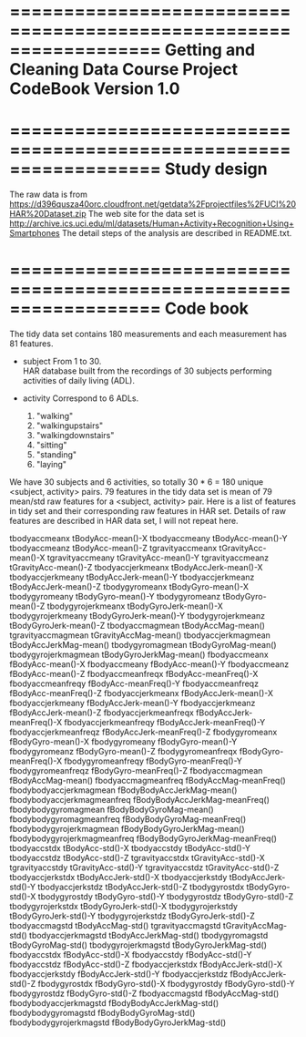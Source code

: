 ==================================================================
Getting and Cleaning Data Course Project CodeBook
Version 1.0
==================================================================

==================================================================
Study design
==================================================================
The raw data is from https://d396qusza40orc.cloudfront.net/getdata%2Fprojectfiles%2FUCI%20HAR%20Dataset.zip
The web site for the data set is http://archive.ics.uci.edu/ml/datasets/Human+Activity+Recognition+Using+Smartphones
The detail steps of the analysis are described in README.txt.

==================================================================
Code book
==================================================================
The tidy data set contains 180 measurements and each measurement has 81 features.

- subject
	From 1 to 30.  
	HAR database built from the recordings of 30 subjects performing activities of daily living (ADL).
	
- activity
	Correspond to 6 ADLs.
	1. "walking"
    2. "walkingupstairs"
    3. "walkingdownstairs"
    4. "sitting"
    5. "standing"
    6. "laying"
	
We have 30 subjects and 6 activities, so totally 30 * 6 = 180 unique <subject, activity> pairs. 
79 features in the tidy data set is mean of 79 mean/std raw features for a <subject, activity> pair. 
Here is a list of features in tidy set and their corresponding raw features in HAR set. 
Details of raw features are described in HAR data set, I will not repeat here. 

tbodyaccmeanx	tBodyAcc-mean()-X
tbodyaccmeany	tBodyAcc-mean()-Y
tbodyaccmeanz	tBodyAcc-mean()-Z
tgravityaccmeanx	tGravityAcc-mean()-X
tgravityaccmeany	tGravityAcc-mean()-Y
tgravityaccmeanz	tGravityAcc-mean()-Z
tbodyaccjerkmeanx	tBodyAccJerk-mean()-X
tbodyaccjerkmeany	tBodyAccJerk-mean()-Y
tbodyaccjerkmeanz	tBodyAccJerk-mean()-Z
tbodygyromeanx	tBodyGyro-mean()-X
tbodygyromeany	tBodyGyro-mean()-Y
tbodygyromeanz	tBodyGyro-mean()-Z
tbodygyrojerkmeanx	tBodyGyroJerk-mean()-X
tbodygyrojerkmeany	tBodyGyroJerk-mean()-Y
tbodygyrojerkmeanz	tBodyGyroJerk-mean()-Z
tbodyaccmagmean	tBodyAccMag-mean()
tgravityaccmagmean	tGravityAccMag-mean()
tbodyaccjerkmagmean	tBodyAccJerkMag-mean()
tbodygyromagmean	tBodyGyroMag-mean()
tbodygyrojerkmagmean	tBodyGyroJerkMag-mean()
fbodyaccmeanx	fBodyAcc-mean()-X
fbodyaccmeany	fBodyAcc-mean()-Y
fbodyaccmeanz	fBodyAcc-mean()-Z
fbodyaccmeanfreqx	fBodyAcc-meanFreq()-X
fbodyaccmeanfreqy	fBodyAcc-meanFreq()-Y
fbodyaccmeanfreqz	fBodyAcc-meanFreq()-Z
fbodyaccjerkmeanx	fBodyAccJerk-mean()-X
fbodyaccjerkmeany	fBodyAccJerk-mean()-Y
fbodyaccjerkmeanz	fBodyAccJerk-mean()-Z
fbodyaccjerkmeanfreqx	fBodyAccJerk-meanFreq()-X
fbodyaccjerkmeanfreqy	fBodyAccJerk-meanFreq()-Y
fbodyaccjerkmeanfreqz	fBodyAccJerk-meanFreq()-Z
fbodygyromeanx	fBodyGyro-mean()-X
fbodygyromeany	fBodyGyro-mean()-Y
fbodygyromeanz	fBodyGyro-mean()-Z
fbodygyromeanfreqx	fBodyGyro-meanFreq()-X
fbodygyromeanfreqy	fBodyGyro-meanFreq()-Y
fbodygyromeanfreqz	fBodyGyro-meanFreq()-Z
fbodyaccmagmean	fBodyAccMag-mean()
fbodyaccmagmeanfreq	fBodyAccMag-meanFreq()
fbodybodyaccjerkmagmean	fBodyBodyAccJerkMag-mean()
fbodybodyaccjerkmagmeanfreq	fBodyBodyAccJerkMag-meanFreq()
fbodybodygyromagmean	fBodyBodyGyroMag-mean()
fbodybodygyromagmeanfreq	fBodyBodyGyroMag-meanFreq()
fbodybodygyrojerkmagmean	fBodyBodyGyroJerkMag-mean()
fbodybodygyrojerkmagmeanfreq	fBodyBodyGyroJerkMag-meanFreq()
tbodyaccstdx	tBodyAcc-std()-X
tbodyaccstdy	tBodyAcc-std()-Y
tbodyaccstdz	tBodyAcc-std()-Z
tgravityaccstdx	tGravityAcc-std()-X
tgravityaccstdy	tGravityAcc-std()-Y
tgravityaccstdz	tGravityAcc-std()-Z
tbodyaccjerkstdx	tBodyAccJerk-std()-X
tbodyaccjerkstdy	tBodyAccJerk-std()-Y
tbodyaccjerkstdz	tBodyAccJerk-std()-Z
tbodygyrostdx	tBodyGyro-std()-X
tbodygyrostdy	tBodyGyro-std()-Y
tbodygyrostdz	tBodyGyro-std()-Z
tbodygyrojerkstdx	tBodyGyroJerk-std()-X
tbodygyrojerkstdy	tBodyGyroJerk-std()-Y
tbodygyrojerkstdz	tBodyGyroJerk-std()-Z
tbodyaccmagstd	tBodyAccMag-std()
tgravityaccmagstd	tGravityAccMag-std()
tbodyaccjerkmagstd	tBodyAccJerkMag-std()
tbodygyromagstd	tBodyGyroMag-std()
tbodygyrojerkmagstd	tBodyGyroJerkMag-std()
fbodyaccstdx	fBodyAcc-std()-X
fbodyaccstdy	fBodyAcc-std()-Y
fbodyaccstdz	fBodyAcc-std()-Z
fbodyaccjerkstdx	fBodyAccJerk-std()-X
fbodyaccjerkstdy	fBodyAccJerk-std()-Y
fbodyaccjerkstdz	fBodyAccJerk-std()-Z
fbodygyrostdx	fBodyGyro-std()-X
fbodygyrostdy	fBodyGyro-std()-Y
fbodygyrostdz	fBodyGyro-std()-Z
fbodyaccmagstd	fBodyAccMag-std()
fbodybodyaccjerkmagstd	fBodyBodyAccJerkMag-std()
fbodybodygyromagstd	fBodyBodyGyroMag-std()
fbodybodygyrojerkmagstd	fBodyBodyGyroJerkMag-std()

